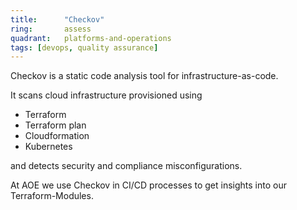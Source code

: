 ```yaml
---
title:      "Checkov"
ring:       assess
quadrant:   platforms-and-operations
tags: [devops, quality assurance]
---
```


Checkov is a static code analysis tool for infrastructure-as-code.

It scans cloud infrastructure provisioned using

- Terraform
- Terraform plan
- Cloudformation
- Kubernetes

and detects security and compliance misconfigurations.

At AOE we use Checkov in CI/CD processes to get insights into our Terraform-Modules.
